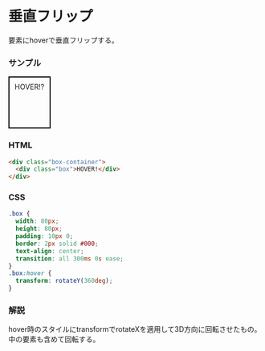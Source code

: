 # 垂直フリップ

要素にhoverで垂直フリップする。

<style>
  .box {
    width: 80px;
    height: 80px;
    padding: 10px 0;
    border: 2px solid #000;
    text-align: center;
    transition: all 300ms 0s ease;
  }
  .box:hover {
    transform: rotateX(180deg);
  }
</style>

### サンプル
<div class="box-container">
  <div class="box">HOVER!?</div>
</div>

### HTML
```html
<div class="box-container">
  <div class="box">HOVER!</div>
</div>
```

### CSS
```css
.box {
  width: 80px;
  height: 80px;
  padding: 10px 0;
  border: 2px solid #000;
  text-align: center;
  transition: all 300ms 0s ease;
}
.box:hover {
  transform: rotateY(360deg);
}
```

### 解説
hover時のスタイルにtransformでrotateXを適用して3D方向に回転させたもの。
中の要素も含めて回転する。
